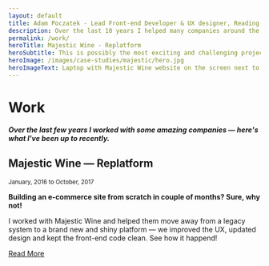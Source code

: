 ```yaml
---
layout: default
title: Adam Poczatek - Lead Front-end Developer & UX designer, Reading
description: Over the last 10 years I helped many companies around the UK with front-end development, UX and UI design. See what projects I've been involved with
permalink: /work/
heroTitle: Majestic Wine - Replatform
heroSubtitle: This is possibly the most exciting and challenging project I have worked on to date &mdash; it took us months of hard work but I'm pleased to say it paid off.
heroImage: /images/case-studies/majestic/hero.jpg
heroImageText: Laptop with Majestic Wine website on the screen next to a glass of wine
---
```


# Work

***Over the last few years I worked with some amazing companies &mdash; here's what I've been up to recently.***

## Majestic Wine &mdash; Replatform
<footer class="type--insignificant">
    <small>
        <time datetime="2016-01-01">January, 2016</time> to <time datetime="2017-10-01">October, 2017</time>
    </small>
</footer>

**Building an e-commerce site from scratch in couple of months? Sure, why not!**

I worked with Majestic Wine and helped them move away from a legacy system to a brand new and shiny platform &mdash; we improved the UX, updated design and kept the front-end code clean. See how it happend!

<a class="button button--primary" href="/work/majestic-replatform" aria-label="Read more about Majestic Replatform project">Read More</a>
